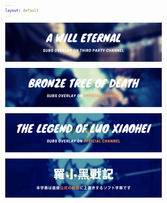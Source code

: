 ```yaml
---
layout: default
---
```

<style>
.zoom {
  transition: transform .2s;
}

.zoom:hover {
  -ms-transform: scale(1.1); /* IE 9 */
  -webkit-transform: scale(1.1); /* Safari 3-8 */
  transform: scale(1.1); 
}

</style>
<div class="zoom">
<a href="https://wuzimiko.github.io/subsoverlay/awilleternal/en"> <img src="images/AWEBannerR1.png"> </a></div>

<br>

<div class="zoom">
<a href="https://wuzimiko.github.io/subsoverlay/bronzetreeofdeath/en"> <img src="images/DMBJBanner.png"> </a></div>

<br>

<div class="zoom">
<a href="https://wuzimiko.github.io/subsoverlay/luoxiaohei/en"> <img src="images/LXHBannerEN.png"> </a></div>

<br>

<div class="zoom">
<a href="https://wuzimiko.github.io/subsoverlay/luoxiaohei/jp"> <img src="images/LXHBannerJP.png"> </a></div>



